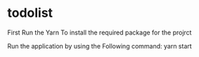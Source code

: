 # todolist

First Run the Yarn To install the required package for the projrct 

Run the application by using the Following command:
yarn start 
